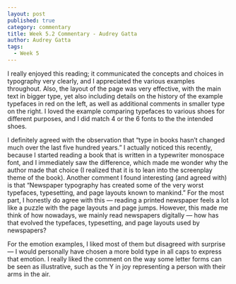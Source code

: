 ```yaml
---
layout: post
published: true
category: commentary
title: Week 5.2 Commentary - Audrey Gatta
author: Audrey Gatta
tags:
  - Week 5
---
```

I really enjoyed this reading; it communicated the concepts and choices in typography very clearly, and I appreciated the various examples throughout. Also, the layout of the page was very effective, with the main text in bigger type, yet also including details on the history of the example typefaces in red on the left, as well as additional comments in smaller type on the right. I loved the example comparing typefaces to various shoes for different purposes, and I did match 4 or the 6 fonts to the the intended shoes. 

I definitely agreed with the observation that “type in books hasn’t changed much over the last five hundred years.” I actually noticed this recently, because I started reading a book that is written in a typewriter monospace font, and I immediately saw the difference, which made me wonder why the author made that choice (I realized that it is to lean into the screenplay theme of the book). Another comment I found interesting (and agreed with) is that “Newspaper typography has created some of the very worst typefaces, typesetting, and page layouts known to mankind.” For the most part, I honestly do agree with this — reading a printed newspaper feels a lot like a puzzle with the page layouts and page jumps. However, this made me think of how nowadays, we mainly read newspapers digitally — how has that evolved the typefaces, typesetting, and page layouts used by newspapers?

For the emotion examples, I liked most of them but disagreed with surprise — I would personally have chosen a more bold type in all caps to express that emotion. I really liked the comment on the way some letter forms can be seen as illustrative, such as the Y in joy representing a person with their arms in the air.
